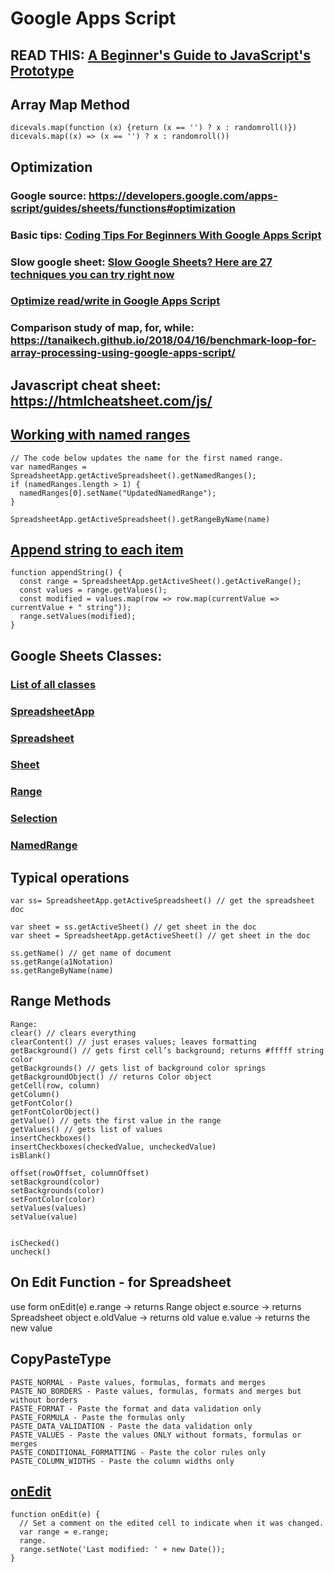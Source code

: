 # Google Apps Script

## READ THIS: [A Beginner's Guide to JavaScript's Prototype](https://tylermcginnis.com/beginners-guide-to-javascript-prototype/)

## Array Map Method

    dicevals.map(function (x) {return (x == '') ? x : randomroll()})
    dicevals.map((x) => (x == '') ? x : randomroll())

## Optimization

### Google source: https://developers.google.com/apps-script/guides/sheets/functions#optimization

### Basic tips: [Coding Tips For Beginners With Google Apps Script](https://www.benlcollins.com/apps-script/coding-tips/)

### Slow google sheet: [Slow Google Sheets? Here are 27 techniques you can try right now](https://www.benlcollins.com/spreadsheets/slow-google-sheets/)

### [Optimize read/write in Google Apps Script](https://stackoverflow.com/questions/51344493/optimize-read-write-in-google-apps-script)

### Comparison study of map, for, while: https://tanaikech.github.io/2018/04/16/benchmark-loop-for-array-processing-using-google-apps-script/

## Javascript cheat sheet: https://htmlcheatsheet.com/js/

## [Working with named ranges](https://developers.google.com/apps-script/reference/spreadsheet/named-range)

    // The code below updates the name for the first named range.
    var namedRanges = SpreadsheetApp.getActiveSpreadsheet().getNamedRanges();
    if (namedRanges.length > 1) {
      namedRanges[0].setName("UpdatedNamedRange");
    }

    SpreadsheetApp.getActiveSpreadsheet().getRangeByName(name)

## [Append string to each item](https://stackoverflow.com/questions/13605213/iterate-over-range-append-string-to-each)

    function appendString() {
      const range = SpreadsheetApp.getActiveSheet().getActiveRange();
      const values = range.getValues();
      const modified = values.map(row => row.map(currentValue => currentValue + " string"));
      range.setValues(modified);
    }

## Google Sheets Classes:

### [List of all classes](https://developers.google.com/apps-script/reference/spreadsheet/selection)

### [SpreadsheetApp](https://developers.google.com/apps-script/reference/spreadsheet/spreadsheet-app)

### [Spreadsheet](https://developers.google.com/apps-script/reference/spreadsheet/spreadsheet)

### [Sheet](https://developers.google.com/apps-script/reference/spreadsheet/sheet)

### [Range](https://developers.google.com/apps-script/reference/spreadsheet/range)

### [Selection](https://developers.google.com/apps-script/reference/spreadsheet/selection)

### [NamedRange](https://developers.google.com/apps-script/reference/spreadsheet/named-range)

## Typical operations

    var ss= SpreadsheetApp.getActiveSpreadsheet() // get the spreadsheet doc

    var sheet = ss.getActiveSheet() // get sheet in the doc
    var sheet = SpreadsheetApp.getActiveSheet() // get sheet in the doc

    ss.getName() // get name of document
    ss.getRange(a1Notation)
    ss.getRangeByName(name)

## Range Methods

    Range:
    clear() // clears everything
    clearContent() // just erases values; leaves formatting
    getBackground() // gets first cell’s background; returns #fffff string color
    getBackgrounds() // gets list of background color springs
    getBackgroundObject() // returns Color object
    getCell(row, column)
    getColumn()
    getFontColor()
    getFontColorObject()
    getValue() // gets the first value in the range
    getValues() // gets list of values
    insertCheckboxes()
    insertCheckboxes(checkedValue, uncheckedValue)
    isBlank()

    offset(rowOffset, columnOffset)
    setBackground(color)
    setBackgrounds(color)
    setFontColor(color)
    setValues(values)
    setValue(value)


    isChecked()
    uncheck()

## On Edit Function - for Spreadsheet

use form onEdit(e) e.range → returns Range object e.source → returns
Spreadsheet object e.oldValue → returns old value e.value → returns the
new value

## CopyPasteType

    PASTE_NORMAL - Paste values, formulas, formats and merges
    PASTE_NO_BORDERS - Paste values, formulas, formats and merges but without borders
    PASTE_FORMAT - Paste the format and data validation only
    PASTE_FORMULA - Paste the formulas only
    PASTE_DATA_VALIDATION - Paste the data validation only
    PASTE_VALUES - Paste the values ONLY without formats, formulas or merges
    PASTE_CONDITIONAL_FORMATTING - Paste the color rules only
    PASTE_COLUMN_WIDTHS - Paste the column widths only


## [onEdit](https://developers.google.com/apps-script/guides/triggers/events)

    function onEdit(e) {
      // Set a comment on the edited cell to indicate when it was changed.
      var range = e.range;
      range.
      range.setNote('Last modified: ' + new Date());
    }


